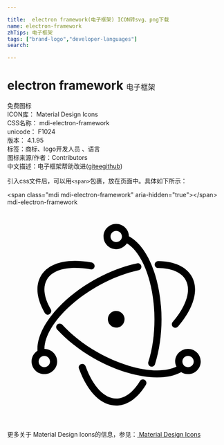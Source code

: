 ```yaml
---

title:  electron framework(电子框架) ICON转svg、png下载
name: electron-framework
zhTips: 电子框架
tags: ["brand-logo","developer-languages"]
search: 

---
```


# electron framework  <small style="font-size: 60%;font-weight: 100">电子框架</small>


<div class="detail-page">
<p>
<span><span class="badge-success badge">免费图标</span> </span>
<br/>
<span>
ICON库：
<span class="badge-secondary badge">Material Design Icons</span> 
</span>
<br/>
<span>
CSS名称：
<span class="badge-secondary badge">mdi-electron-framework</span> 
</span>
<br/>
<span>
unicode：
<span class="badge-secondary badge">F1024</span> 
<copy-btn content='F1024' btn-title=""></copy-btn>
<copy-btn :content='String.fromCodePoint(parseInt("F1024", 16))' btn-title="复制U"></copy-btn>
</span>
<br/>
<span>
版本：
<span class="badge-secondary badge">4.1.95</span> 
</span><br/><span>标签：<span class="badge-light badge"><router-link to="/tags/brand-logo.html">商标、logo</router-link></span><span class="badge-light badge"><router-link to="/tags/developer-languages.html">开发人员 、语言</router-link></span></span>
<br/>
<span>图标来源/作者：<span class="badge-light badge">Contributors</span></span> 
<br/>
<span class="zh-detail">中文描述：<span class="badge-primary badge">电子框架</span><span class="help-link"><span>帮助改进</span>(<a href="https://gitee.com/liuwave/icon-helper/edit/master/json/material/electron-framework.json" target="_blank" rel="noopener noreferrer">gitee</a><a href="https://github.com/liuwave/icon-helper/edit/master/json/material/electron-framework.json" target="_blank" rel="noopener noreferrer">github</a></span>)</span><br/>
</p>
</div>
<div class="alert alert-dark">
  <i class="mdi mdi-electron-framework mdi-48px"></i>
  <i class="mdi mdi-electron-framework mdi-36px"></i>
  <i class="mdi mdi-electron-framework mdi-24px"></i>
  <i class="mdi mdi-electron-framework mdi-18px"></i>
</div>
<div>
  <p>引入css文件后，可以用<code>&lt;span&gt;</code>包裹，放在页面中。具体如下所示：    
  </p>
  <div class="alert alert-primary" style="font-size: 14px">
    &lt;span class="mdi mdi-electron-framework" aria-hidden="true"&gt;&lt;/span&gt;
    <copy-btn content='<span class="mdi mdi-electron-framework" aria-hidden="true"></span>'></copy-btn>
  </div>
  <div class="alert alert-secondary">
    <i class="mdi mdi-electron-framework"
    style="font-size: 24px"
    aria-hidden="true"></i> mdi-electron-framework
    <copy-btn content="mdi-electron-framework" btn-title="复制图标名称"></copy-btn>
  </div>
</div>
<div id="svg" class="svg-wrap">
<svg xmlns="http://www.w3.org/2000/svg" viewBox="0 0 24 24"><path d="M12 22C10.33 22 8.84 20.5 7.9 17.93C7.83 17.73 7.93 17.5 8.14 17.44C8.34 17.36 8.56 17.47 8.63 17.67C9.44 19.9 10.7 21.23 12 21.23C12.94 21.23 13.87 20.55 14.62 19.31C14.73 19.13 14.96 19.07 15.15 19.18C15.33 19.29 15.39 19.53 15.28 19.71C14.38 21.19 13.22 22 12 22M15.91 17.72C15.87 17.72 15.83 17.71 15.8 17.7C15.59 17.63 15.5 17.42 15.54 17.21C16 15.81 16.22 14.18 16.22 12.5C16.22 8.65 14.97 5.24 13.19 4.14C12.94 4.5 12.5 4.78 12 4.78C11.24 4.78 10.61 4.16 10.61 3.39C10.61 2.62 11.24 2 12 2C12.77 2 13.4 2.61 13.41 3.37C15.53 4.5 17 8.21 17 12.5C17 14.25 16.75 15.96 16.28 17.45C16.23 17.61 16.08 17.72 15.91 17.72M12 2.77C11.66 2.77 11.38 3.05 11.38 3.39C11.38 3.73 11.67 4 12 4C12.35 4 12.64 3.73 12.64 3.39C12.64 3.05 12.35 2.77 12 2.77M4.08 18.54C3.31 18.54 2.68 17.91 2.68 17.15C2.68 16.66 2.94 16.22 3.33 15.97C3.19 13.56 5.68 10.41 9.5 8.22C11.09 7.32 12.75 6.67 14.32 6.34C14.5 6.29 14.73 6.42 14.77 6.63C14.82 6.84 14.69 7.05 14.5 7.09C13 7.41 11.41 8.03 9.9 8.89C6.46 10.86 4.1 13.68 4.1 15.76C4.86 15.77 5.5 16.39 5.5 17.15C5.5 17.92 4.85 18.54 4.08 18.54M4.08 16.53C3.74 16.53 3.46 16.81 3.46 17.15C3.46 17.5 3.74 17.77 4.08 17.77S4.71 17.5 4.71 17.15C4.71 16.81 4.42 16.53 4.08 16.53M18.5 13.44C18.43 13.44 18.34 13.41 18.27 13.35C18.11 13.21 18.09 12.97 18.23 12.8C19.77 11 20.3 9.26 19.64 8.14C19.17 7.33 18.1 6.88 16.63 6.86C16.41 6.86 16.24 6.68 16.25 6.47C16.25 6.26 16.43 6.1 16.64 6.09C18.39 6.11 19.7 6.7 20.31 7.75C21.15 9.19 20.6 11.21 18.82 13.3C18.74 13.39 18.63 13.44 18.5 13.44M16.5 18.9C14.5 18.9 11.94 18.16 9.5 16.77C7.95 15.88 6.57 14.79 5.5 13.63C5.35 13.47 5.36 13.23 5.5 13.08C5.68 12.94 5.92 12.95 6.07 13.11C7.08 14.21 8.4 15.25 9.89 16.1C13.2 18 16.77 18.63 18.65 17.72C18.57 17.55 18.5 17.35 18.5 17.15C18.5 16.38 19.15 15.76 19.92 15.76C20.69 15.76 21.32 16.38 21.32 17.15C21.32 17.92 20.69 18.54 19.92 18.54C19.64 18.54 19.39 18.46 19.17 18.32C18.47 18.71 17.56 18.9 16.5 18.9M19.5 17.63C19.63 17.71 19.77 17.77 19.92 17.77C20.27 17.77 20.55 17.5 20.55 17.15C20.55 16.81 20.27 16.53 19.92 16.53S19.3 16.81 19.3 17.15C19.3 17.29 19.35 17.42 19.43 17.53C19.47 17.55 19.5 17.59 19.5 17.63M4.46 12C4.33 12 4.2 11.92 4.13 11.8C3.23 10.25 3.08 8.81 3.7 7.74C4.54 6.3 6.58 5.76 9.31 6.25C9.5 6.29 9.66 6.5 9.62 6.7C9.59 6.91 9.39 7.05 9.18 7C6.82 6.59 5 7 4.37 8.13C3.89 8.95 4.04 10.11 4.8 11.41C4.9 11.6 4.84 11.83 4.65 11.94C4.59 11.97 4.53 12 4.46 12M12.21 13.4C11.71 13.5 11.21 13.19 11.11 12.69C11 12.2 11.32 11.71 11.81 11.6C12.31 11.5 12.81 11.81 12.91 12.31C13 12.8 12.7 13.29 12.21 13.4Z" /></svg>
</div>
<detail full-name='mdi-electron-framework'></detail>
    
<div><p>更多关于 Material Design Icons的信息，参见：<a target="_blank" href="https://iconhelper.cn/material.html"> Material Design Icons</a>
</p></div>
